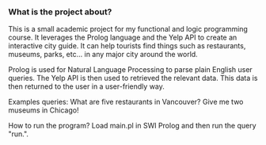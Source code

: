 ### What is the project about? ###

This is a small academic project for my functional and logic programming course. It leverages the Prolog language and the Yelp API to create an interactive city guide. It can help tourists find things such as restaurants, museums, parks, etc... in any major city around the world.

Prolog is used for Natural Language Processing to parse plain English user queries. The Yelp API is then used to retrieved the relevant data. This data is then returned to the user in a user-friendly way.


Examples queries: 
What are five restaurants in Vancouver?
Give me two museums in Chicago!


How to run the program?
Load main.pl in SWI Prolog and then run the query "run.".
